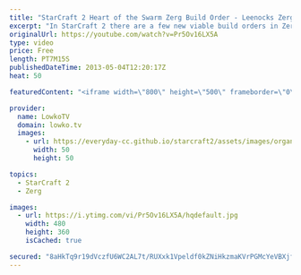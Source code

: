 ```yaml
---
title: "StarCraft 2 Heart of the Swarm Zerg Build Order - Leenocks Zergling Ultralisk Queen Strategy"
excerpt: "In StarCraft 2 there are a few new viable build orders in Zerg versus Protoss. In this episode of StarCraft 2 Heart of the Swarm study we take a look at a build order that Leenock recently executed during the Dreamhack StarCraft 2 event versus players such as NaNiwa.  Zerg Build Order 15hatch 16pool"
originalUrl: https://youtube.com/watch?v=Pr5Ov16LX5A
type: video
price: Free
length: PT7M15S
publishedDateTime: 2013-05-04T12:20:17Z
heat: 50

featuredContent: "<iframe width=\"800\" height=\"500\" frameborder=\"0\" src=\"https://www.youtube.com/embed/Pr5Ov16LX5A\" allow=\"accelerometer; autoplay; encrypted-media; gyroscope; picture-in-picture\" allowfullscreen></iframe>"

provider:
  name: LowkoTV
  domain: lowko.tv
  images:
    - url: https://everyday-cc.github.io/starcraft2/assets/images/organizations/lowko.tv-50x50.jpg
      width: 50
      height: 50

topics:
  - StarCraft 2
  - Zerg

images:
  - url: https://i.ytimg.com/vi/Pr5Ov16LX5A/hqdefault.jpg
    width: 480
    height: 360
    isCached: true

secured: "8aHkTq9r19dVczfU6WC2AL7t/RUXxk1Vpeldf0kZNiHkzmaKVrPGMcYeVBXjfIqMzPD3ECry4lB6PK0XVDWC1XIMR4tiHyHNrgq2it/W4OPg2jzVbDBWfPNdg2rNS0fvEYvv3oHQx4zgQwEuJ6ejj/gx9TWVSnvxiw85Z8+K91TZHuKzNwgVUL8VHvcPTfkK0mRPVdTaAXRS3Y12SNY5zFyjkNSOWSBlisPDn2r6myHSToISLqxE6sel4qUzQ5xQ9Zaq9kFAFPNnO+z+F3br9hOopOIYjw23rYIpmptGp58Q8nyp0cDlg3WWfT4qd2OdZyBIcRIa8GM8Yv54m4d+UKvEpE6jCWVuztbp7xAjdD5n3wXHf0MHlcZG1B3QvVllTjn10nKOvT54pAfv/JArWhy62awZ10VQZgTcOOKidtU=;ZcF/DiK9y/AgjC35FusPbQ=="
---
```


